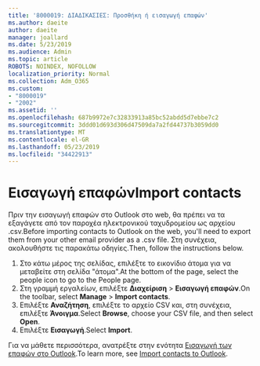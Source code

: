 ```yaml
---
title: '8000019: ΔΙΑΔΙΚΑΣΙΕΣ: Προσθήκη ή εισαγωγή επαφών'
ms.author: daeite
author: daeite
manager: joallard
ms.date: 5/23/2019
ms.audience: Admin
ms.topic: article
ROBOTS: NOINDEX, NOFOLLOW
localization_priority: Normal
ms.collection: Adm_O365
ms.custom:
- "8000019"
- "2002"
ms.assetid: ''
ms.openlocfilehash: 687b9972e7c32833913a85bc52abdd5d7ebbe7c2
ms.sourcegitcommit: 3ddd01d693d306d47509da7a2fd44737b3059dd0
ms.translationtype: MT
ms.contentlocale: el-GR
ms.lasthandoff: 05/23/2019
ms.locfileid: "34422913"
---
```

# <a name="import-contacts"></a><span data-ttu-id="0daf8-102">Εισαγωγή επαφών</span><span class="sxs-lookup"><span data-stu-id="0daf8-102">Import contacts</span></span>

<span data-ttu-id="0daf8-103">Πριν την εισαγωγή επαφών στο Outlook στο web, θα πρέπει να τα εξαγάγετε από τον παροχέα ηλεκτρονικού ταχυδρομείου ως αρχείου .csv.</span><span class="sxs-lookup"><span data-stu-id="0daf8-103">Before importing contacts to Outlook on the web, you'll need to export them from your other email provider as a .csv file.</span></span> <span data-ttu-id="0daf8-104">Στη συνέχεια, ακολουθήστε τις παρακάτω οδηγίες.</span><span class="sxs-lookup"><span data-stu-id="0daf8-104">Then, follow the instructions below.</span></span>

1. <span data-ttu-id="0daf8-105">Στο κάτω μέρος της σελίδας, επιλέξτε το εικονίδιο άτομα για να μεταβείτε στη σελίδα "άτομα".</span><span class="sxs-lookup"><span data-stu-id="0daf8-105">At the bottom of the page, select the people icon to go to the People page.</span></span>
2. <span data-ttu-id="0daf8-106">Στη γραμμή εργαλείων, επιλέξτε **Διαχείριση** > **Εισαγωγή επαφών**.</span><span class="sxs-lookup"><span data-stu-id="0daf8-106">On the toolbar, select **Manage** > **Import contacts**.</span></span>
3. <span data-ttu-id="0daf8-107">Επιλέξτε **Αναζήτηση**, επιλέξτε το αρχείο CSV και, στη συνέχεια, επιλέξτε **Άνοιγμα**.</span><span class="sxs-lookup"><span data-stu-id="0daf8-107">Select **Browse**, choose your CSV file, and then select **Open**.</span></span>
4. <span data-ttu-id="0daf8-108">Επιλέξτε **Εισαγωγή**.</span><span class="sxs-lookup"><span data-stu-id="0daf8-108">Select **Import**.</span></span>

<span data-ttu-id="0daf8-109">Για να μάθετε περισσότερα, ανατρέξτε στην ενότητα [Εισαγωγή των επαφών στο Outlook](https://support.office.com/article/bb796340-b58a-46c1-90c7-b549b8f3c5f8#ID0EAACAAA=Outlook_on_the_web).</span><span class="sxs-lookup"><span data-stu-id="0daf8-109">To learn more, see [Import contacts to Outlook](https://support.office.com/article/bb796340-b58a-46c1-90c7-b549b8f3c5f8#ID0EAACAAA=Outlook_on_the_web).</span></span>

